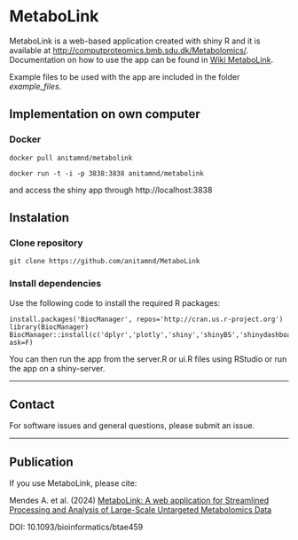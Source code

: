 # MetaboLink

MetaboLink is a web-based application created with shiny R and it is available at http://computproteomics.bmb.sdu.dk/Metabolomics/.
Documentation on how to use the app can be found in [Wiki MetaboLink](https://github.com/anitamnd/MetaboLink/wiki).

Example files to be used with the app are included in the folder _example_files_.

## Implementation on own computer

### Docker

```
docker pull anitamnd/metabolink
```

```
docker run -t -i -p 3838:3838 anitamnd/metabolink
```

and access the shiny app through http://localhost:3838


## Instalation

### Clone repository

```
git clone https://github.com/anitamnd/MetaboLink
```

### Install dependencies
Use the following code to install the required R packages:

```
install.packages('BiocManager', repos='http://cran.us.r-project.org')
library(BiocManager)
BiocManager::install(c('dplyr','plotly','shiny','shinyBS','shinydashboard','shinycssloaders','limma','shinyjs','shinyalert','shinyWidgets','spsComps','ggplot2','ggrepel','gridExtra','impute','randomForest','writexl','stringi','igraph'), ask=F)
```

You can then run the app from the server.R or ui.R files using RStudio or run the app on a shiny-server.

---

## Contact

For software issues and general questions, please submit an issue.

---

## Publication

If you use MetaboLink, please cite:

Mendes A. et al. (2024) [MetaboLink: A web application for Streamlined Processing and Analysis of Large-Scale Untargeted Metabolomics Data](https://pubmed.ncbi.nlm.nih.gov/39018180/)

DOI: 10.1093/bioinformatics/btae459
